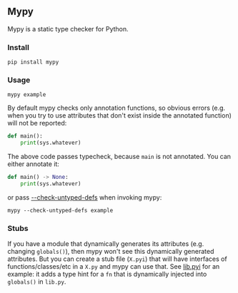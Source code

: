 ## Mypy

Mypy is a static type checker for Python.

### Install

```shell
pip install mypy
```

### Usage

```shell
mypy example
```

By default mypy checks only annotation functions, so obvious errors
(e.g. when you try to use attributes that don't exist inside the annotated function)
will not be reported:

```python
def main():
    print(sys.whatever)
```

The above code passes typecheck, because `main` is not annotated.
You can either annotate it:

```python
def main() -> None:
    print(sys.whatever)
```

or
pass [--check-untyped-defs](https://mypy.readthedocs.io/en/stable/command_line.html#cmdoption-mypy-check-untyped-defs)
when invoking mypy:

```shell
mypy --check-untyped-defs example
```

### Stubs
If you have a module that dynamically generates its attributes (e.g. changing `globals()`), then
mypy won't see this dynamically generated attributes.
But you can create a stub file (`X.pyi`) that will have interfaces of functions/classes/etc in a `X.py`
and mypy can use that. See [lib.pyi](./example/lib.pyi) for an example: it adds a type hint for a 
`fn` that is dynamically injected into `globals()` in `lib.py`.